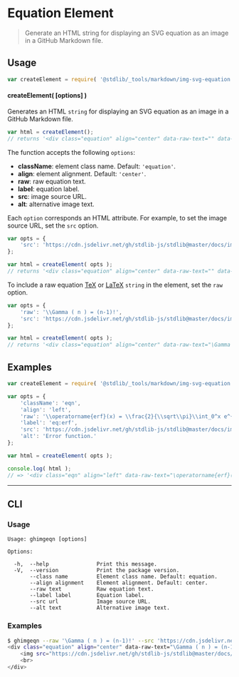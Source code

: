 <!--

@license Apache-2.0

Copyright (c) 2018 The Stdlib Authors.

Licensed under the Apache License, Version 2.0 (the "License");
you may not use this file except in compliance with the License.
You may obtain a copy of the License at

   http://www.apache.org/licenses/LICENSE-2.0

Unless required by applicable law or agreed to in writing, software
distributed under the License is distributed on an "AS IS" BASIS,
WITHOUT WARRANTIES OR CONDITIONS OF ANY KIND, either express or implied.
See the License for the specific language governing permissions and
limitations under the License.

-->

# Equation Element

> Generate an HTML string for displaying an SVG equation as an image in a GitHub Markdown file.

<!-- Section to include introductory text. Make sure to keep an empty line after the intro `section` element and another before the `/section` close. -->

<section class="intro">

</section>

<!-- /.intro -->

<!-- Package usage documentation. -->

<section class="usage">

## Usage

```javascript
var createElement = require( '@stdlib/_tools/markdown/img-svg-equation' );
```

#### createElement( \[options] )

Generates an HTML `string` for displaying an SVG equation as an image in a GitHub Markdown file.

```javascript
var html = createElement();
// returns '<div class="equation" align="center" data-raw-text="" data-equation="">\n    <img src="" alt="">\n    <br>\n</div>'
```

The function accepts the following `options`:

-   **className**: element class name. Default: `'equation'`.
-   **align**: element alignment. Default: `'center'`.
-   **raw**: raw equation text.
-   **label**: equation label.
-   **src**: image source URL.
-   **alt**: alternative image text.

Each `option` corresponds an HTML attribute. For example, to set the image source URL, set the `src` option.

```javascript
var opts = {
    'src': 'https://cdn.jsdelivr.net/gh/stdlib-js/stdlib@master/docs/img/eqn1.svg'
};

var html = createElement( opts );
// returns '<div class="equation" align="center" data-raw-text="" data-equation="">\n    <img src="https://cdn.jsdelivr.net/gh/stdlib-js/stdlib@master/docs/img/eqn1.svg" alt="">\n    <br>\n</div>'
```

To include a raw equation [TeX][tex] or [LaTeX][latex] `string` in the element, set the `raw` option.

```javascript
var opts = {
    'raw': '\\Gamma ( n ) = (n-1)!',
    'src': 'https://cdn.jsdelivr.net/gh/stdlib-js/stdlib@master/docs/img/eqn1.svg'
};

var html = createElement( opts );
// returns '<div class="equation" align="center" data-raw-text="\Gamma ( n ) = (n-1)!" data-equation="">\n    <img src="https://cdn.jsdelivr.net/gh/stdlib-js/stdlib@master/docs/img/eqn1.svg" alt="">\n    <br>\n</div>'
```

</section>

<!-- /.usage -->

<!-- Package usage notes. Make sure to keep an empty line after the `section` element and another before the `/section` close. -->

<section class="notes">

</section>

<!-- /.notes -->

<!-- Package usage examples. -->

<section class="examples">

## Examples

<!-- eslint no-undef: "error" -->

```javascript
var createElement = require( '@stdlib/_tools/markdown/img-svg-equation' );

var opts = {
    'className': 'eqn',
    'align': 'left',
    'raw': '\\operatorname{erf}(x) = \\frac{2}{\\sqrt\\pi}\\int_0^x e^{-t^2}\\,\\mathrm dt',
    'label': 'eq:erf',
    'src': 'https://cdn.jsdelivr.net/gh/stdlib-js/stdlib@master/docs/img/eqn.svg',
    'alt': 'Error function.'
};

var html = createElement( opts );

console.log( html );
// => '<div class="eqn" align="left" data-raw-text="\operatorname{erf}(x) = \frac{2}{\sqrt\pi}\int_0^x e^{-t^2}\,\mathrm dt" data-equation="eq:erf">\n    <img src="https://cdn.jsdelivr.net/gh/stdlib-js/stdlib@master/docs/img/eqn.svg" alt="Error function.">\n    <br>\n</div>'
```

</section>

<!-- /.examples -->

* * *

<section class="cli">

## CLI

<!-- CLI usage documentation. -->

<section class="usage">

### Usage

```text
Usage: ghimgeqn [options]

Options:

  -h,  --help               Print this message.
  -V,  --version            Print the package version.
       --class name         Element class name. Default: equation.
       --align alignment    Element alignment. Default: center.
       --raw text           Raw equation text.
       --label label        Equation label.
       --src url            Image source URL.
       --alt text           Alternative image text.
```

</section>

<!-- /.usage -->

<!-- CLI usage notes. Make sure to keep an empty line after the `section` element and another before the `/section` close. -->

<section class="notes">

</section>

<!-- /.notes -->

<!-- CLI usage examples. -->

<section class="examples">

### Examples

```bash
$ ghimgeqn --raw '\Gamma ( n ) = (n-1)!' --src 'https://cdn.jsdelivr.net/gh/stdlib-js/stdlib@master/docs/img/eqn1.svg'
<div class="equation" align="center" data-raw-text="\Gamma ( n ) = (n-1)!" data-equation="">
    <img src="https://cdn.jsdelivr.net/gh/stdlib-js/stdlib@master/docs/img/eqn1.svg" alt="">
    <br>
</div>
```

</section>

<!-- /.examples -->

</section>

<!-- /.cli -->

<!-- Section to include cited references. If references are included, add a horizontal rule *before* the section. Make sure to keep an empty line after the `section` element and another before the `/section` close. -->

<section class="references">

</section>

<!-- /.references -->

<!-- Section for all links. Make sure to keep an empty line after the `section` element and another before the `/section` close. -->

<section class="links">

[tex]: https://en.wikipedia.org/wiki/TeX

[latex]: https://en.wikipedia.org/wiki/LaTeX

</section>

<!-- /.links -->
